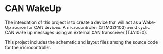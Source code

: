 # CAN WakeUp

The intendation of this project is to create a device that will act as a Wake-Up source for CAN devices.
A microcontroller (STM32F103) send cyclic CAN wake up messages using an external CAN transceiver (TJA1050).

This project includes the schematic and layout files among the source code for the microcontroller.